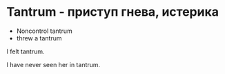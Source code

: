 # Tantrum - приступ гнева, истерика

- Noncontrol tantrum
- threw a tantrum

I felt tantrum.

I have never seen her in tantrum.
